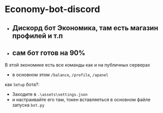 # Economy-bot-discord

- ## Дискорд бот Экономика, там есть магазин профилей и т.п
- ## сам бот готов на 90%

В этой экономике есть все команды как и на публичных серверах
- в основном этом `/balance`, `/profile`, `/apanel`




как `Setup` бота?:
 - Заходите в `.\assets\settings.json`
 - и настраивайте его там, токен вставляеться в основном файле запуска `bot.py` 
